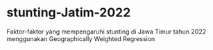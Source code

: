 # stunting-Jatim-2022
Faktor-faktor yang mempengaruhi stunting di Jawa Timur tahun 2022 menggunakan Geographically Weighted Regression
